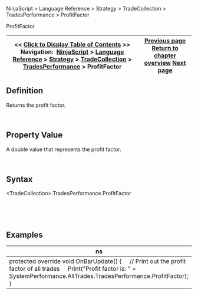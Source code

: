 ﻿


NinjaScript \> Language Reference \> Strategy \> TradeCollection \> TradesPerformance \> ProfitFactor






















ProfitFactor







| \<\< [Click to Display Table of Contents](profitfactor.md) \>\> **Navigation:**     [NinjaScript](ninjascript.md) \> [Language Reference](language_reference_wip.md) \> [Strategy](strategy.md) \> [TradeCollection](tradecollection.md) \> [TradesPerformance](tradesperformance.md) \> ProfitFactor | [Previous page](points.md) [Return to chapter overview](tradesperformance.md) [Next page](rsquared.md) |
| --- | --- |











## Definition


Returns the profit factor.  

 


## Property Value


A double value that represents the profit factor.


 


## Syntax
\<TradeCollection\>.TradesPerformance.ProfitFactor


 


 


## Examples




| ns |
| --- |
| protected override void OnBarUpdate() {      // Print out the profit factor of all trades      Print("Profit factor is: " \+ SystemPerformance.AllTrades.TradesPerformance.ProfitFactor); } |



 









